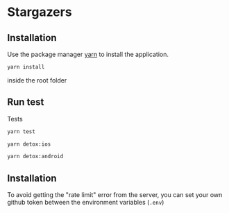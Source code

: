 # Stargazers

## Installation

Use the package manager [yarn](https://yarnpkg.com/) to install the application.

```bash
yarn install
```

inside the root folder

## Run test

Tests

```bash
yarn test
```

```bash
yarn detox:ios
```

```bash
yarn detox:android
```


## Installation

To avoid getting the "rate limit" error from the server, you can set your own github token between the environment variables (`.env`)